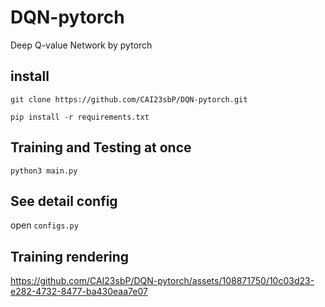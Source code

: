 # DQN-pytorch
Deep Q-value Network by pytorch

## install ##
`git clone https://github.com/CAI23sbP/DQN-pytorch.git`

`pip install -r requirements.txt`

## Training and Testing at once ##
`python3 main.py`

## See detail config ## 
open `configs.py`

## Training rendering ##
https://github.com/CAI23sbP/DQN-pytorch/assets/108871750/10c03d23-e282-4732-8477-ba430eaa7e07

